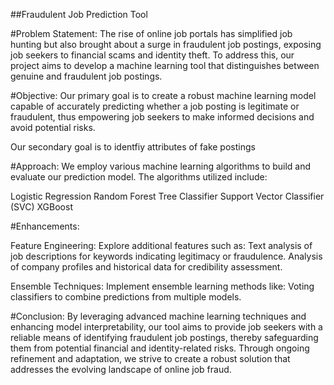 ##Fraudulent Job Prediction Tool

#Problem Statement:
The rise of online job portals has simplified job hunting but also brought about a surge in fraudulent job postings, exposing job seekers to financial scams and identity theft. To address this, our project aims to develop a machine learning tool that distinguishes between genuine and fraudulent job postings.

#Objective:
Our primary goal is to create a robust machine learning model capable of accurately predicting whether a job posting is legitimate or fraudulent, thus empowering job seekers to make informed decisions and avoid potential risks.

Our secondary goal is to identfiy attributes of fake postings

#Approach:
We employ various machine learning algorithms to build and evaluate our prediction model. The algorithms utilized include:

Logistic Regression
Random Forest Tree Classifier
Support Vector Classifier (SVC)
XGBoost

#Enhancements:

Feature Engineering: Explore additional features such as:
Text analysis of job descriptions for keywords indicating legitimacy or fraudulence.
Analysis of company profiles and historical data for credibility assessment.

Ensemble Techniques: Implement ensemble learning methods like:
Voting classifiers to combine predictions from multiple models.



#Conclusion:
By leveraging advanced machine learning techniques and enhancing model interpretability, our tool aims to provide job seekers with a reliable means of identifying fraudulent job postings, thereby safeguarding them from potential financial and identity-related risks. Through ongoing refinement and adaptation, we strive to create a robust solution that addresses the evolving landscape of online job fraud.





